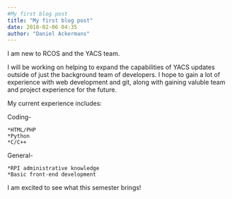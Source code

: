```yaml
---
#My first blog post
title: "My first blog post"
date: 2018-02-06 04:35
author: "Daniel Ackermans"
---
```


I am new to RCOS and the YACS team.

I will be working on helping to expand the capabilities of YACS updates outside of just the background team of developers. I hope to gain a lot of experience with web development and git, along with gaining valuble team and project experience for the future.

My current experience includes:

Coding-

	*HTML/PHP
	*Python
	*C/C++

General-

	*RPI administrative knowledge
	*Basic front-end development

I am excited to see what this semester brings!
